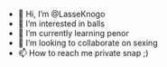 - 👋 Hi, I’m @LasseKnogo
- 👀 I’m interested in balls
- 🌱 I’m currently learning penor
- 💞️ I’m looking to collaborate on sexing
- 📫 How to reach me private snap ;)

<!---
LasseKnogo/LasseKnogo is a ✨ special ✨ repository because its `README.md` (this file) appears on your GitHub profile.
You can click the Preview link to take a look at your changes.
--->
